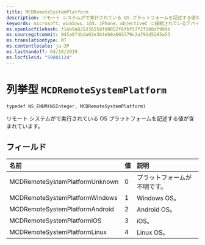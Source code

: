 ```yaml
---
title: MCDRemoteSystemPlatform
description: リモート システムがで実行されている OS プラットフォームを記述する値が含まれています。
keywords: microsoft、windows、iOS、iPhone、objectiveC に接続されているデバイス、プロジェクトのローマ
ms.openlocfilehash: f1eb9a825336558fd0852f6fbf57f2f108df999b
ms.sourcegitcommit: 945a0f4bda02e3b4eb9a665379c2af9bd5285a53
ms.translationtype: MT
ms.contentlocale: ja-JP
ms.lasthandoff: 04/18/2019
ms.locfileid: "59801124"
---
```

# <a name="enum-mcdremotesystemplatform"></a>列挙型 `MCDRemoteSystemPlatform` 

```
typedef NS_ENUM(NSInteger, MCDRemoteSystemPlatform)
```  
リモート システムがで実行されている OS プラットフォームを記述する値が含まれています。 

## <a name="fields"></a>フィールド

| 名前                              | 値 | 説明                    |
|:----------------------------------|:------|:-------------------------------|
| MCDRemoteSystemPlatformUnknown | 0 | プラットフォームが不明です。
| MCDRemoteSystemPlatformWindows | 1 | Windows OS。 |
| MCDRemoteSystemPlatformAndroid | 2 | Android OS。 |
| MCDRemoteSystemPlatformIOS | 3 | iOS。 |
| MCDRemoteSystemPlatformLinux | 4 | Linux OS。 |